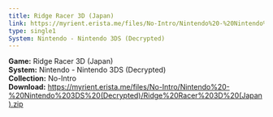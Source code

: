 ```yaml
---
title: Ridge Racer 3D (Japan)
link: https://myrient.erista.me/files/No-Intro/Nintendo%20-%20Nintendo%203DS%20(Decrypted)/Ridge%20Racer%203D%20(Japan).zip
type: single1
System: Nintendo - Nintendo 3DS (Decrypted)
---
```

<b>Game:</b> Ridge Racer 3D (Japan)<br>
<b>System:</b> Nintendo - Nintendo 3DS (Decrypted)<br>
<b>Collection:</b> No-Intro<br>
<b>Download:</b> https://myrient.erista.me/files/No-Intro/Nintendo%20-%20Nintendo%203DS%20(Decrypted)/Ridge%20Racer%203D%20(Japan).zip